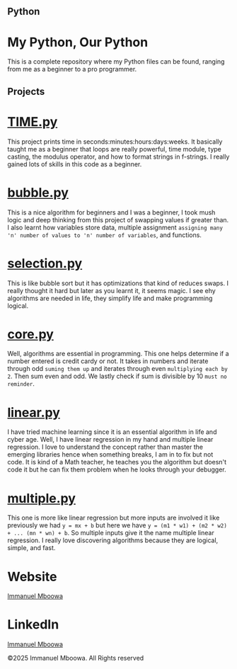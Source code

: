 ## Python

# My Python, Our Python

This is a complete repository where my Python files can be found, ranging from me as a beginner to a pro programmer. 

## Projects 
# [TIME.py](https://github.com/imboowa/Python/blob/main/TIME.py)
This project prints time in seconds\:minutes:hours\:days:weeks. It basically taught me as a beginner that loops are really powerful, time module, type casting, the modulus operator, and how to format strings in f-strings. I really gained lots of skills in this code as a beginner.

# [bubble.py](https://github.com/imboowa/Python/blob/main/bubble.py)
This is a nice algorithm for beginners and I was a beginner, I took mush logic and deep thinking from this project of swapping values if greater than. I also learnt how variables store data, multiple assignment `assigning many 'n' number of values to 'n' number of variables`, and functions.

# [selection.py](https://github.com/imboowa/Python/blob/main/selection.py)
This is like bubble sort but it has optimizations that kind of reduces swaps. I really thought it hard but later as you learnt it, it seems magic. I see ehy algorithms are needed in life, they simplify life and make programming logical. 

# [core.py](https://github.com/imboowa/Python/blob/main/core.py)
Well, algorithms are essential in programming. This one helps determine if a number entered is credit cardy or not. It takes in numbers and iterate through odd `suming them up` and iterates through even `multiplying each by 2`. Then sum even and odd. We lastly check if sum is divisible by 10 `must no reminder`.

# [linear.py](https://github.com/imboowa/Python/blob/main/linear.py)
I have tried machine learning since it is an essential algorithm in life and cyber age. Well, I have linear regression in my hand and multiple linear regression. I love to understand the concept rather than master the emerging libraries hence when something breaks, I am in to fix but not code. It is kind of a Math teacher, he teaches you the algorithm but doesn't code it but he can fix them problem when he looks through your debugger.

# [multiple.py](https://github.com/imboowa/Python/blob/main/multiple.py)
This one is more like linear regression but more inputs are involved it like previously we had `y = mx + b` but here we have `y = (m1 * w1) + (m2 * w2) + ... (mn * wn) + b`. So multiple inputs give it the name multiple linear regression. I really love discovering algorithms because they are logical, simple, and fast.

# Website
[Immanuel Mboowa](https://imboowa.github.io/ImmanuelMboowa/index.html)

# LinkedIn
[Immanuel Mboowa](https://www.linkedin.com/in/immanuel-mboowa-773b65343/)

©2025 Immanuel Mboowa. All Rights reserved
